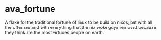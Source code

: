 # ava_fortune

A flake for the traditional fortune of linux to be build on nixos, but with all the offenses and with everything that the nix woke guys removed because they think are the most virtuoes people on earth.
